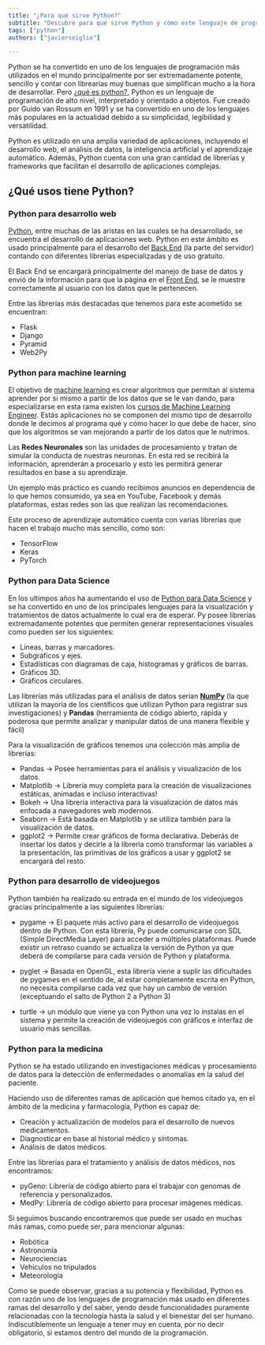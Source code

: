```yaml
---
title: "¿Para qué sirve Python?"
subtitle: "Descubre para qué sirve Python y cómo este lenguaje de programación es utilizado en la inteligencia artificial, análisis de datos, desarrollo web, y más."
tags: ["python"]
authors: ["javierseiglie"]

---
```


Python se ha convertido en uno de los lenguajes de programación más utilizados en el mundo principalmente por ser extremadamente potente, sencillo y contar con librearías muy buenas que simplifican mucho a la hora de desarrollar. Pero [¿qué es python?](https://4geeks.com/es/lesson/que-es-python-tutorial), Python es un lenguaje de programación de alto nivel, interpretado y orientado a objetos. Fue creado por Guido van Rossum en 1991 y se ha convertido en uno de los lenguajes más populares en la actualidad debido a su simplicidad, legibilidad y versatilidad.

Python es utilizado en una amplia variedad de aplicaciones, incluyendo el desarrollo web, el análisis de datos, la inteligencia artificial y el aprendizaje automático. Además, Python cuenta con una gran cantidad de librerías y frameworks que facilitan el desarrollo de aplicaciones complejas.

## ¿Qué usos tiene Python?

### Python para desarrollo web 

[Python](https://4geeks.com/es/technology/python), entre muchas de las aristas en las cuales se ha desarrollado, se encuentra el desarrollo de aplicaciones web. Python en este ámbito es usado principalmente para el desarrollo del [Back End](https://4geeks.com/es/lesson/backend-developer-es) (la parte del servidor) contando con diferentes librerías especializadas y de uso gratuito. 

El Back End se encargará principalmente del manejo de base de datos y envió de la información para que la página en el [Front End](https://4geeks.com/es/lesson/what-is-front-end-development-es), se le muestre correctamente al usuario con los datos que le pertenecen. 

Entre las librerías más destacadas que tenemos para este acometido se encuentran: 

- Flask 
- Django 
- Pyramid 
- Web2Py 

### Python para machine learning 

El objetivo de [machine learning](https://4geeksacademy.com/us/coding-bootcamps/datascience-machine-learning) es crear algoritmos que permitan al sistema aprender por si mismo a partir de los datos que se le van dando, para especializarse en esta rama existen los [cursos de Machine Learning Engineer](https://4geeksacademy.com/es/coding-bootcamps/curso-datascience-machine-learning/). Estás aplicaciones no se componen del mismo tipo de desarrollo donde le decimos al programa qué y cómo hacer lo que debe de hacer, sino que los algoritmos se van mejorando a partir de los datos que le nutrimos.  

Las **Redes Neuronales** son las unidades de procesamiento y tratan de simular la conducta de nuestras neuronas. En esta red se recibirá la información, aprenderán a procesarlo y esto les permitirá generar resultados en base a su aprendizaje.  

Un ejemplo más práctico es cuando recibimos anuncios en dependencia de lo que hemos consumido, ya sea en YouTube, Facebook y demás plataformas, estas redes son las que realizan las recomendaciones. 

Este proceso de aprendizaje automático cuenta con varias librerías que hacen el trabajo mucho más sencillo, como son: 

- TensorFlow 
- Keras 
- PyTorch 

### Python para Data Science 

En los ultimpos años ha aumentando el uso de [Python para Data Science](https://4geeks.com/es/lesson/datascience-con-python) y se ha convertido en uno de los principales lenguajes para la visualización y tratamientos de datos actualmente lo cual era de esperar. Py posee librerías extremadamente potentes que permiten generar representaciones visuales como pueden ser los siguientes: 

- Líneas, barras y marcadores.
- Subgráficos y ejes.
- Estadísticas con diagramas de caja, histogramas y gráficos de barras.
- Gráficos 3D.
- Gráficos circulares.  

Las librerías más utilizadas para el análisis de datos serían **[NumPy](https://numpy.org/)** (la que utilizan la mayoría de los científicos que utilizan Python para registrar sus investigaciones) y **Pandas** (herramienta de código abierto, rápida y poderosa que permite analizar y manipular datos de una manera flexible y fácil) 

Para la visualización de gráficos tenemos una colección más amplia de librerías: 

- Pandas -> Posee herramientas para el análisis y visualización de los datos.
- Matplotlib -> Librería muy completa para la creación de visualizaciones estáticas, animadas e incluso interactivas!
- Bokeh -> Una librería interactiva para la visualización de datos más enfocada a navegadores web modernos.
- Seaborn -> Está basada en Matplotlib y se utiliza también para la visualización de datos.
- ggplot2 -> Permite crear gráficos de forma declarativa. Deberás de insertar los datos y decirle a la librería como transformar las variables a la presentación, las primitivas de los gráficos a usar y ggplot2 se encargará del resto.

### Python para desarrollo de videojuegos

Python también ha realizado su entrada en el mundo de los videojuegos gracias principalmente a las siguientes librerías: 

- pygame -> El paquete más activo para el desarrollo de videojuegos dentro de Python. Con esta librería, Py puede comunicarse con SDL (Simple DirectMedia Layer) para acceder a múltiples plataformas. Puede existir un retraso cuando se actualiza la versión de Python ya que deberá de compilarse para cada versión de Python y plataforma. 

- pyglet -> Basada en OpenGL, esta librería viene a suplir las dificultades de pygames en el sentido de, al estar completamente escrita en Python, no necesita compilarse cada vez que hay un cambio de versión (exceptuando el salto de Python 2 a Python 3) 

- turtle -> un módulo que viene ya con Python una vez lo instalas en el sistema y permite la creación de videojuegos con gráficos e interfaz de usuario más sencillas.  

### Python para la medicina 

Python se ha estado utilizando en investigaciones médicas y procesamiento de datos para la detección de enfermedades o anomalías en la salud del paciente. 

Haciendo uso de diferentes ramas de aplicación que hemos citado ya, en el ámbito de la medicina y farmacología, Python es capaz de: 

- Creación y actualización de modelos para el desarrollo de nuevos medicamentos. 
- Diagnosticar en base al historial médico y síntomas.
- Análisis de datos médicos.

Entre las librerías para el tratamiento y análisis de datos médicos, nos encontramos: 

- pyGeno: Librería de código abierto para el trabajar con genomas de referencia y personalizados.
- MedPy: Librería de código abierto para procesar imágenes médicas.

Si seguimos buscando encontraremos que puede ser usado en muchas más ramas, como puede ser, para mencionar algunas:

- Robótica
- Astronomía
- Neurociencias
- Vehículos no tripulados
- Meteorología

Como se puede observar, gracias a su potencia y flexibilidad, Python es con razón uno de los lenguajes de programación más usado en diferentes ramas del desarrollo y del saber, yendo desde funcionalidades puramente relacionadas con la tecnología hasta la salud y el bienestar del ser humano. Indiscutiblemente un lenguaje a tener muy en cuenta, por no decir obligatorio, si estamos dentro del mundo de la programación.
